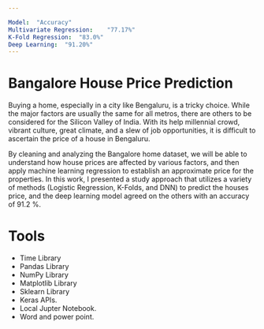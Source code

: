 ```yaml
---

Model:	"Accuracy"
Multivariate Regression: 	"77.17%"
K-Fold Regression: 	"83.0%"
Deep Learning:	"91.20%"
---
```

# Bangalore House Price Prediction

Buying a home, especially in a city like Bengaluru, is a tricky choice. While the major factors are usually the same for all metros, there are others to be considered for the Silicon Valley of India. With its help millennial crowd, vibrant culture, great climate, and a slew of job opportunities, it is difficult to ascertain the price of a house in Bengaluru.

By cleaning and analyzing the Bangalore home dataset, we will be able to understand how house prices are affected by various factors, and then apply machine learning regression to establish an approximate price for the properties. In this work, I presented a study approach that utilizes a variety of methods (Logistic Regression, K-Folds, and DNN) to predict the houses price, and the deep learning model agreed on the others with an accuracy of 91.2 %.

# Tools

*	Time Library
*	Pandas Library
*	NumPy Library
*	Matplotlib Library
*	Sklearn Library
*	Keras APIs.
* 	Local Jupter Notebook.
* 	Word and power point.

